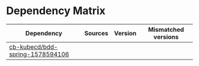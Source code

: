 # Dependency Matrix

Dependency | Sources | Version | Mismatched versions
---------- | ------- | ------- | -------------------
[cb-kubecd/bdd-spring-1578594106](https://github.com/cb-kubecd/bdd-spring-1578594106.git) |  | []() | 
